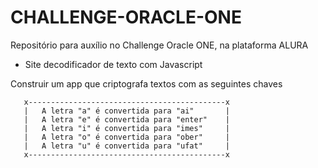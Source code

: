 # CHALLENGE-ORACLE-ONE
Repositório para auxílio no Challenge Oracle ONE, na plataforma ALURA

* Site decodificador de texto com Javascript

Construir um app que criptografa textos com as seguintes chaves

       x--------------------------------------------x
       |   A letra "a" é convertida para "ai"       |
       |   A letra "e" é convertida para "enter"    |
       |   A letra "i" é convertida para "imes"     |
       |   A letra "o" é convertida para "ober"     |
       |   A letra "u" é convertida para "ufat"     |   
       x--------------------------------------------x
